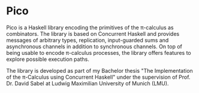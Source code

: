 # Pico
Pico is a Haskell library encoding the primitives of the π-calculus as combinators. The library is based on Concurrent Haskell and provides messages of arbitrary types, replication, input-guarded sums and asynchronous channels in addition to synchronous channels. On top of being usable to encode π-calculus processes, the library offers features to explore possible execution paths.

The library is developed as part of my Bachelor thesis "The Implementation of the π-Calculus using Concurrent Haskell" under the supervision of Prof. Dr. David Sabel at Ludwig Maximilian University of Munich (LMU).